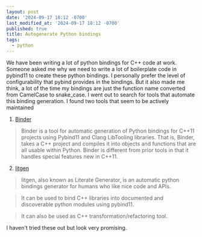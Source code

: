 ```yaml
---
layout: post
date: '2024-09-17 18:12 -0700'
last_modified_at: '2024-09-17 18:12 -0700'
published: true
title: Autogenerate Python bindings
tags:
  - python
---
```


We have been writing a lot of python bindings for C++ code at work. Someone asked me why we need to write a lot of boilerplate code in pybind11 to create these python bindings. I personally prefer the level of configurability that pybind provides in the bindings. But it also made me think, a lot of the time my bindings are just the function name converted from CamelCase to snake_case. I went out to search for tools that automate this binding generation. I found two tools that seem to be actively maintained

1. [Binder](https://cppbinder.readthedocs.io/en/latest/index.html) 
> Binder is a tool for automatic generation of Python bindings for C++11 projects using Pybind11 and Clang LibTooling libraries. That is, Binder, takes a C++ project and compiles it into objects and functions that are all usable within Python. Binder is different from prior tools in that it handles special features new in C++11.

2. [litgen](https://pthom.github.io/litgen/litgen_book/00_00_intro.html)
> litgen, also known as Literate Generator, is an automatic python bindings generator for humans who like nice code and APIs.

> It can be used to bind C++ libraries into documented and discoverable python modules using pybind11.

> It can also be used as C++ transformation/refactoring tool.


I haven't tried these out but look very promising. 